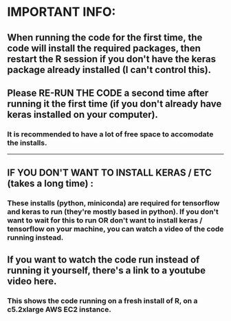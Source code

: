 # IMPORTANT INFO:

## When running the code for the first time, the code will install the required packages, then restart the R session **if you don't have the keras package already installed** (I can't control this). 
## Please RE-RUN THE CODE a second time after running it the first time (if you don't already have keras installed on your computer).
### It is recommended to have a lot of free space to accomodate the installs. 
------------------------------------------------
## IF YOU DON'T WANT TO INSTALL KERAS / ETC (takes a long time) :
### These installs (python, miniconda) are required for tensorflow and keras to run (they're mostly based in python). If you don't want to wait for this to run OR don't want to install keras / tensorflow on your machine, you can watch a video of the code running instead.
## If you want to watch the code run instead of running it yourself, there's a link to a youtube video here. 
### This shows the code running on a fresh install of R, on a c5.2xlarge AWS EC2 instance.
